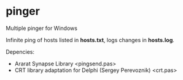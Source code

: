 pinger
======

Multiple pinger for Windows

Infinite ping of hosts listed in **hosts.txt**, logs changes in **hosts.log**.

Depencies:
* Ararat Synapse Library <pingsend.pas>
* CRT library adaptation for Delphi (Sergey Perevoznik) <crt.pas>
